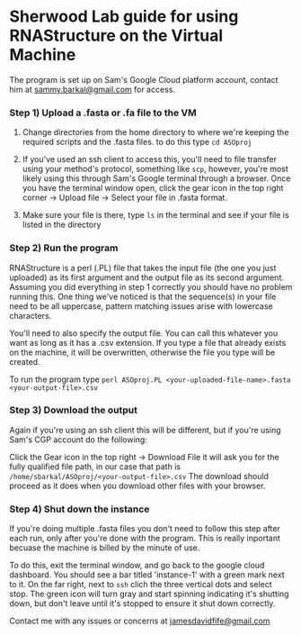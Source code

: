 # Sherwood Lab guide for using RNAStructure on the Virtual Machine

The program is set up on Sam's Google Cloud platform account, contact him at sammy.barkal@gmail.com for access. 

### Step 1) Upload a .fasta or .fa file to the VM



1) Change directories from the home directory to where we're keeping the required scripts and the .fasta files. to do this type `cd ASOproj`

2) If you've used an ssh client to access this, you'll need to file transfer using your method's protocol, something like `scp`, however, you're most likely using this through Sam's Google terminal through a browser. Once you have the terminal window open, click the gear icon in the top right corner -> Upload file -> Select your file in .fasta format.

3) Make sure your file is there, type `ls` in the terminal and see if your file is listed in the directory


### Step 2) Run the program 

RNAStructure is a perl (.PL) file that takes the input file (the one you just uploaded) as its first argument and the output file as its second argument. Assuming you did everything in step 1 correctly you should have no problem running this. One thing we've noticed is that the sequence(s) in your file need to be all uppercase, pattern matching issues arise with lowercase characters. 

You'll need to also specify the output file. You can call this whatever you want as long as it has a .csv extension. If you type a file that already exists on the machine, it will be overwritten, otherwise the file you type will be created.

To run the program type `perl ASOproj.PL <your-uploaded-file-name>.fasta <your-output-file>.csv`

### Step 3) Download the output

Again if you're using an ssh client this will be different, but if you're using Sam's CGP account do the following:

Click the Gear icon in the top right -> Download File
it will ask you for the fully qualified file path, in our case that path is `/home/sbarkal/ASOproj/<your-output-file>.csv`
The download should proceed as it does when you download other files with your browser. 

### Step 4) Shut down the instance

If you're doing multiple .fasta files you don't need to follow this step after each run, only after you're done with the program. This is really inportant becuase the machine is billed by the minute of use. 

To do this, exit the terminal window, and go back to the google cloud dashboard. You should see a bar titled 'instance-1' with a green mark next to it. On the far right, next to `ssh` clich the three vertical dots and select stop. The green icon will turn gray and start spinning indicating it's shutting down, but don't leave until it's stopped to ensure it shut down correctly. 

Contact me with any issues or concerns at jamesdavidfife@gmail.com 
